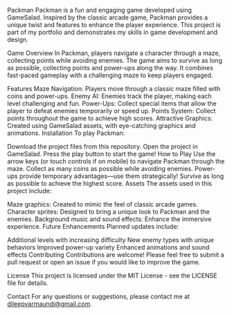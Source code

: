 
Packman
Packman is a fun and engaging game developed using GameSalad. Inspired by the classic arcade game, Packman provides a unique twist and features to enhance the player experience. This project is part of my portfolio and demonstrates my skills in game development and design.

Game Overview
In Packman, players navigate a character through a maze, collecting points while avoiding enemies. The game aims to survive as long as possible, collecting points and power-ups along the way. It combines fast-paced gameplay with a challenging maze to keep players engaged.

Features
Maze Navigation: Players move through a classic maze filled with coins and power-ups.
Enemy AI: Enemies track the player, making each level challenging and fun.
Power-Ups: Collect special items that allow the player to defeat enemies temporarily or speed up.
Points System: Collect points throughout the game to achieve high scores.
Attractive Graphics: Created using GameSalad assets, with eye-catching graphics and animations.
Installation
To play Packman:

Download the project files from this repository.
Open the project in GameSalad.
Press the play button to start the game!
How to Play
Use the arrow keys (or touch controls if on mobile) to navigate Packman through the maze.
Collect as many coins as possible while avoiding enemies.
Power-ups provide temporary advantages—use them strategically!
Survive as long as possible to achieve the highest score.
Assets
The assets used in this project include:

Maze graphics: Created to mimic the feel of classic arcade games.
Character sprites: Designed to bring a unique look to Packman and the enemies.
Background music and sound effects: Enhance the immersive experience.
Future Enhancements
Planned updates include:

Additional levels with increasing difficulty
New enemy types with unique behaviors
Improved power-up variety
Enhanced animations and sound effects
Contributing
Contributions are welcome! Please feel free to submit a pull request or open an issue if you would like to improve the game.

License
This project is licensed under the MIT License - see the LICENSE file for details.

Contact
For any questions or suggestions, please contact me at dileepvarmaundi@gmail.com.
